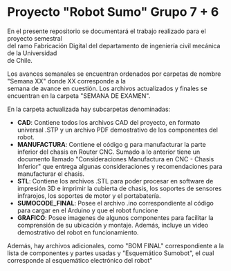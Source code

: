 # Proyecto "Robot Sumo" Grupo 7 + 6



En el presente repositorio se documentará el trabajo realizado para el proyecto semestral  
del ramo Fabricación Digital del departamento de ingeniería civil mecánica de la Universidad  
de Chile. 

Los avances semanales se encuentran ordenados por carpetas de nombre "Semana XX" donde XX corresponde a la  
semana de avance en cuestión. Los archivos actualizados y finales se encuentran en la carpeta "SEMANA DE EXAMEN". 

En la carpeta actualizada hay subcarpetas denominadas:
* **CAD**: Contiene todos los archivos CAD del proyecto, en formato universal .STP y un archivo PDF demostrativo de los componentes
  del robot.
* **MANUFACTURA**: Contiene el código g para manufacturar la parte inferior del chasis en Router CNC. Sumado a lo anterior tiene un
  documento llamado "Consideraciones Manufactura en CNC - Chasis Inferior" que entrega algunas consideraciones y recomendaciones
  para manufacturar el chasis.
* **STL**: Contiene los archivos .STL para poder procesar en software de impresión 3D e imprimir la cubierta de chasis, los soportes
  de sensores infrarojos, los soportes de motor y el portabatería.
* **SUMOCODE_FINAL**: Posee el archivo .ino correspondiente al código para cargar en el Arduino y que el robot funcione
* **GRAFICO**: Posee imagenes de algunos componentes para facilitar la comprensión de su ubicación y montaje. Además, incluye un video
  demostrativo del robot en funcionamiento.

Además, hay archivos adicionales, como "BOM FINAL" correspondiente a la lista de componentes y partes usadas y "Esquemático Sumobot",
el cual corresponde al esquemático electrónico del robot"

